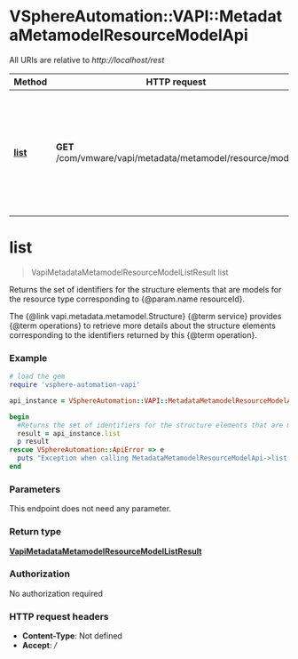 # VSphereAutomation::VAPI::MetadataMetamodelResourceModelApi

All URIs are relative to *http://localhost/rest*

Method | HTTP request | Description
------------- | ------------- | -------------
[**list**](MetadataMetamodelResourceModelApi.md#list) | **GET** /com/vmware/vapi/metadata/metamodel/resource/model | Returns the set of identifiers for the structure elements that are models for the resource type corresponding to {@param.name resourceId}. &lt;p&gt; The {@link vapi.metadata.metamodel.Structure} {@term service} provides {@term operations} to retrieve more details about the structure elements corresponding to the identifiers returned by this {@term operation}.


# **list**
> VapiMetadataMetamodelResourceModelListResult list

Returns the set of identifiers for the structure elements that are models for the resource type corresponding to {@param.name resourceId}. <p> The {@link vapi.metadata.metamodel.Structure} {@term service} provides {@term operations} to retrieve more details about the structure elements corresponding to the identifiers returned by this {@term operation}.

### Example
```ruby
# load the gem
require 'vsphere-automation-vapi'

api_instance = VSphereAutomation::VAPI::MetadataMetamodelResourceModelApi.new

begin
  #Returns the set of identifiers for the structure elements that are models for the resource type corresponding to {@param.name resourceId}. <p> The {@link vapi.metadata.metamodel.Structure} {@term service} provides {@term operations} to retrieve more details about the structure elements corresponding to the identifiers returned by this {@term operation}.
  result = api_instance.list
  p result
rescue VSphereAutomation::ApiError => e
  puts "Exception when calling MetadataMetamodelResourceModelApi->list: #{e}"
end
```

### Parameters
This endpoint does not need any parameter.

### Return type

[**VapiMetadataMetamodelResourceModelListResult**](VapiMetadataMetamodelResourceModelListResult.md)

### Authorization

No authorization required

### HTTP request headers

 - **Content-Type**: Not defined
 - **Accept**: */*



